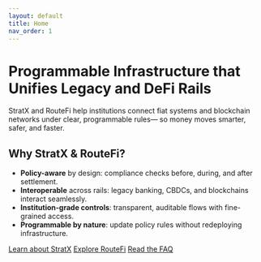 ```yaml
---
layout: default
title: Home
nav_order: 1
---
```


<div class="hero">
  <h1>Programmable Infrastructure that Unifies Legacy and DeFi Rails</h1>
  <p class="lead">
    StratX and RouteFi help institutions connect fiat systems and blockchain networks under clear, programmable rules—
    so money moves smarter, safer, and faster.
  </p>
</div>

<div class="card">
  <h2>Why StratX & RouteFi?</h2>
  <ul>
    <li><strong>Policy-aware</strong> by design: compliance checks before, during, and after settlement.</li>
    <li><strong>Interoperable</strong> across rails: legacy banking, CBDCs, and blockchains interact seamlessly.</li>
    <li><strong>Institution-grade controls</strong>: transparent, auditable flows with fine-grained access.</li>
    <li><strong>Programmable by nature</strong>: update policy rules without redeploying infrastructure.</li>
  </ul>
  <p>
    <a class="btn" href="({{ site.baseurl }}/StratX/)">Learn about StratX</a>
    <a class="btn" href="({{ site.baseurl }}/Routfi/)">Explore RouteFi</a>
    <a class="btn" href="({{ site.baseurl }}/FAQ/)">Read the FAQ</a>
  </p>
</div>
